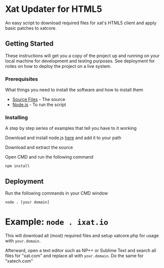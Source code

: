 # Xat Updater for HTML5

An easy script to download required files for xat's HTML5 client and apply basic patches to xatcore.

## Getting Started

These instructions will get you a copy of the project up and running on your local machine for development and testing purposes. See deployment for notes on how to deploy the project on a live system.

### Prerequisites

What things you need to install the software and how to install them

* [Source Files](https://github.com/austinh115/xat-html5/archive/master.zip) - The source
* [Node.js](https://nodejs.org/en/) - To run the script

### Installing

A step by step series of examples that tell you have to it working

Download and install node.js [here](https://nodejs.org/en/download/) and add it to your path

Download and extract the source

Open CMD and run the following command

```
npm install
```

## Deployment

Run the following commands in your CMD window

```
node . [your domain]
```

# Example: `node . ixat.io`

This will download all (most) required files and setup xatcore.php for usage with `your.domain`.

Afterward, open a text editor such as NP++ or Sublime Text and search all files for "xat.com" and replace all with `your.domain`.
Do the same for "xatech.com"
